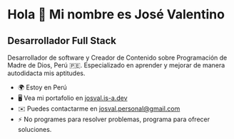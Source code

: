 # Hola 👋 Mi nombre es José Valentino

## Desarrollador Full Stack

Desarrollador de software y Creador de Contenido sobre Programación de Madre de Dios, Perú 🇵🇪. Especializado en aprender y mejorar de manera autodidacta mis aptitudes.

-  🌍 Estoy en Perú
-  🖥️ Vea mi portafolio en [josval.is-a.dev](http://josval.is-a.dev/)
-  ✉️ Puedes contactarme en [josval.personal@gmail.com](mailto:josval.personal@gmail.com)
-  ⚡ No programes para resolver problemas, programa para ofrecer soluciones.
    <br /><br />
